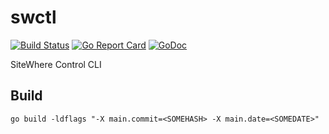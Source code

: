 # swctl

[![Build Status](https://travis-ci.org/sitewhere/swctl.svg?branch=master)](https://travis-ci.org/sitewhere/swctl) [![Go Report Card](https://goreportcard.com/badge/github.com/sitewhere/swctl)](https://goreportcard.com/report/github.com/sitewhere/swctl) [![GoDoc](https://godoc.org/github.com/sitewhere/swctl?status.svg)](https://godoc.org/github.com/sitewhere/swctl)

SiteWhere Control CLI

## Build

```console
go build -ldflags "-X main.commit=<SOMEHASH> -X main.date=<SOMEDATE>"
```
